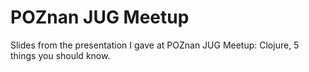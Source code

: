 POZnan JUG Meetup
=================

Slides from the presentation I gave at POZnan JUG Meetup: Clojure, 5 things you
should know.
